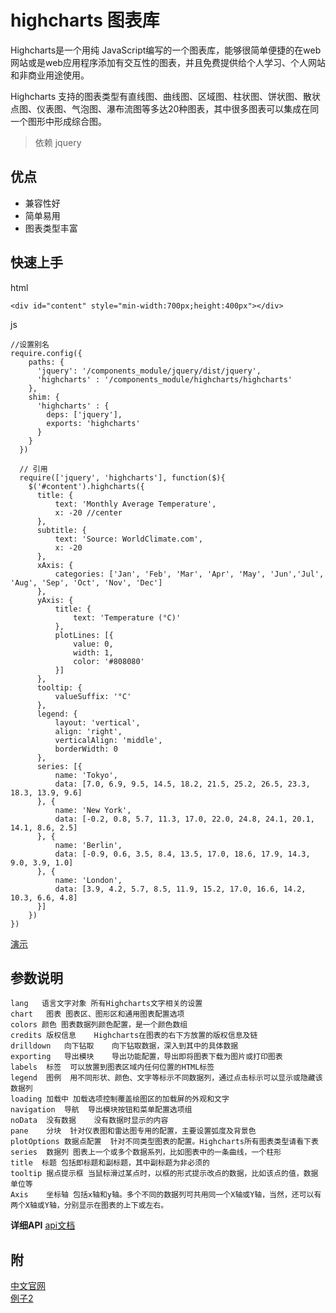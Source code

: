 # highcharts 图表库

Highcharts是一个用纯 JavaScript编写的一个图表库，能够很简单便捷的在web网站或是web应用程序添加有交互性的图表，并且免费提供给个人学习、个人网站和非商业用途使用。

Highcharts 支持的图表类型有直线图、曲线图、区域图、柱状图、饼状图、散状点图、仪表图、气泡图、瀑布流图等多达20种图表，其中很多图表可以集成在同一个图形中形成综合图。

> 依赖 jquery

## 优点
* 兼容性好
* 简单易用
* 图表类型丰富

## 快速上手

html

    <div id="content" style="min-width:700px;height:400px"></div>

js

    //设置别名   
    require.config({
        paths: {
          'jquery': '/components_module/jquery/dist/jquery',
          'highcharts' : '/components_module/highcharts/highcharts'
        },
        shim: {
          'highcharts' : {
            deps: ['jquery'],
            exports: 'highcharts'
          }
        }
      })
        
      // 引用
      require(['jquery', 'highcharts'], function($){
        $('#content').highcharts({
          title: {
              text: 'Monthly Average Temperature',
              x: -20 //center
          },
          subtitle: {
              text: 'Source: WorldClimate.com',
              x: -20
          },
          xAxis: {
              categories: ['Jan', 'Feb', 'Mar', 'Apr', 'May', 'Jun','Jul', 'Aug', 'Sep', 'Oct', 'Nov', 'Dec']
          },
          yAxis: {
              title: {
                  text: 'Temperature (°C)'
              },
              plotLines: [{
                  value: 0,
                  width: 1,
                  color: '#808080'
              }]
          },
          tooltip: {
              valueSuffix: '°C'
          },
          legend: {
              layout: 'vertical',
              align: 'right',
              verticalAlign: 'middle',
              borderWidth: 0
          },
          series: [{
              name: 'Tokyo',
              data: [7.0, 6.9, 9.5, 14.5, 18.2, 21.5, 25.2, 26.5, 23.3, 18.3, 13.9, 9.6]
          }, {
              name: 'New York',
              data: [-0.2, 0.8, 5.7, 11.3, 17.0, 22.0, 24.8, 24.1, 20.1, 14.1, 8.6, 2.5]
          }, {
              name: 'Berlin',
              data: [-0.9, 0.6, 3.5, 8.4, 13.5, 17.0, 18.6, 17.9, 14.3, 9.0, 3.9, 1.0]
          }, {
              name: 'London',
              data: [3.9, 4.2, 5.7, 8.5, 11.9, 15.2, 17.0, 16.6, 14.2, 10.3, 6.6, 4.8]
          }]
        })
    })  

[演示](/dev/components/component/highcharts/index.html)

## 参数说明

    lang   语言文字对象 所有Highcharts文字相关的设置  
    chart   图表 图表区、图形区和通用图表配置选项    
    colors 颜色 图表数据列颜色配置，是一个颜色数组   
    credits 版权信息    Highcharts在图表的右下方放置的版权信息及链  
    drilldown   向下钻取    向下钻取数据，深入到其中的具体数据   
    exporting   导出模块    导出功能配置，导出即将图表下载为图片或打印图表 
    labels  标签  可以放置到图表区域内任何位置的HTML标签  
    legend  图例  用不同形状、颜色、文字等标示不同数据列，通过点击标示可以显示或隐藏该数据列  
    loading 加载中 加载选项控制覆盖绘图区的加载屏的外观和文字  
    navigation  导航  导出模块按钮和菜单配置选项组  
    noData  没有数据    没有数据时显示的内容  
    pane    分块  针对仪表图和雷达图专用的配置，主要设置弧度及背景色  
    plotOptions 数据点配置  针对不同类型图表的配置。Highcharts所有图表类型请看下表 
    series  数据列 图表上一个或多个数据系列，比如图表中的一条曲线，一个柱形   
    title  标题 包括即标题和副标题，其中副标题为非必须的    
    tooltip 据点提示框 当鼠标滑过某点时，以框的形式提示改点的数据，比如该点的值，数据单位等  
    Axis    坐标轴 包括x轴和y轴。多个不同的数据列可共用同一个X轴或Y轴，当然，还可以有两个X轴或Y轴，分别显示在图表的上下或左右。
**详细API** 
[api文档](http://www.hcharts.cn/api/index.php)

## 附
[中文官网](http://www.hcharts.cn/)  
[例子2](/dev/components/component/highcharts/bar.html)